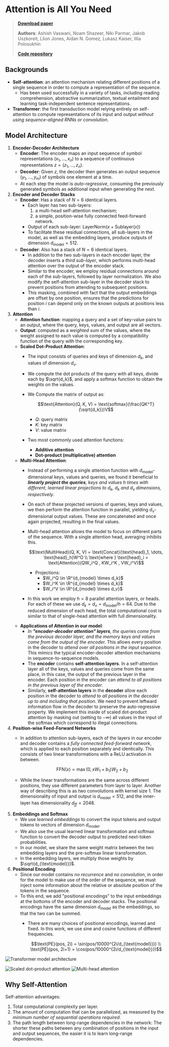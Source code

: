 # Attention is All You Need

> [**Download paper**](../../papers/transformer%20model/Attention%20is%20All%20You%20Need.pdf)
>
> **Authors**: Ashish Vaswani, Noam Shazeer, Niki Parmar, Jakob Uszkoreit, Llion Jones, Aidan N. Gomez, Lukasz Kaiser, Illia Polosukhin
>
> [**Code repository**](https://github.com/tensorflow/tensor2tensor)

## Backgrounds

* **Self-attention**: an attention mechanism relating different positions of a single sequence in order to compute a representation of the sequence.
    * Has been used successfully in a variety of tasks, including reading comprehension, abstractive summarization, textual entailment and learning task-independent sentence representations.
* **Transformer**: the first transduction model relying entirely on self-attention to compute representations of its input and output _without using sequence-aligned RNNs or convolution_.

## Model Architecture

1. **Encoder-Decoder Architecture**
    * **Encoder**: The encoder maps an input sequence of symbol representations $(x_1, \dots, x_n)$ to a sequence of continuous representations $z = (z_1, \dots, z_n)$.
    * **Decoder**: Given $z$, the decoder then generates an output sequence $(y_1, \dots, y_m)$ of symbols one element at a time.
    * At each step the model is _auto-regressive_, consuming the previously generated symbols as additional input when generating the next.
2. **Encoder and Decoder Stacks**
    * **Encoder**: Has a stack of $N = 6$ identical layers.
        * Each layer has two sub-layers:
            1. a multi-head self-attention mechanism;
            2. a simple, position-wise fully connected feed-forward network.
        * Output of each sub-layer: $\text{LayerNorm}(x + \text{Sublayer}(x))$
        * To facilitate these residual connections, all sub-layers in the model, as well as the embedding layers, produce outputs of dimension $d_\text{model} = 512$.
    * **Decoder**: Also has a stack of $N = 6$ identical layers.
        * In addition to the two sub-layers in each encoder layer, the decoder inserts a _third sub-layer_, which performs multi-head attention over the output of the encoder stack.
        * Similar to the encoder, we employ residual connections around each of the sub-layers, followed by layer normalization. We also modify the self-attention sub-layer in the decoder stack to prevent positions from attending to subsequent positions.
        * This masking, combined with fact that the output embeddings are offset by one position, ensures that the predictions for position $i$ can depend only on the known outputs at positions less than $i$.
3. **Attention**
    * **Attention function**: mapping a query and a set of key-value pairs to an output, where the query, keys, values, and output are all vectors.
    * **Output**: computed as a _weighted sum_ of the values, where the weight assigned to each value is computed by a compatibility function of the query with the corresponding key.
    * **Scaled Dot-Product Attention**:
        * The input consists of queries and keys of dimension $d_k$, and values of dimension $d_v$.
        * We compute the dot products of the query with all keys, divide each by $\sqrt{d_k}$, and apply a softmax function to obtain the weights on the values.
        * We Compute the matrix of output as:

            $$\text{Attention}(Q, K, V) = \text{softmax}(\frac{QK^T}{\sqrt{d_k}})V$$

            * $Q$: query matrix
            * $K$: key matrix
            * $V$: value matrix
        * Two most commonly used attention functions:
            * **Additive attention**
            * **Dot-product (multiplicative) attention**
    * **Multi-Head Attention**:
        * Instead of performing a single attention function with $d_{\text{model}}$-dimensional keys, values and queries, we found it beneficial to _**linearly project the queries**, keys and values $h$ times with different, learned linear projections to $d_k$, $d_k$ and $d_v$ dimensions, respectively_.
        * On each of these projected versions of queries, keys and values, we then perform the attention function in parallel, yielding $d_v$-dimensional output values. These are concatenated and once again projected, resulting in the final values.
        * Multi-head attention allows the model to focus on different parts of the sequence. With a single attention head, averaging inhibits this.

            $$\text{MultiHead}(Q, K, V) = \text{Concat}(\text{head}_1, \dots, \text{head}_h)W^O \\ \text{where } \text{head}_i = \text{Attention}(QW_i^Q , KW_i^K , VW_i^V)$$

            * Projections:
                * $W_i^Q \in \R^{d_{model} \times d_k}$
                * $W_i^K \in \R^{d_{model} \times d_k}$
                * $W_i^V \in \R^{d_{model} \times d_v}$
        * In this work we employ $h = 8$ parallel attention layers, or heads. For each of these we use $d_k = d_v = d_{\text{model}}/h = 64$. Due to the reduced dimension of each head, the total computational cost is similar to that of single-head attention with full dimensionality.
    * **Applications of Attention in our model**:
        * _In **"encoder-decoder attention" layers**, the queries come from the previous decoder layer, and the memory keys and values come from the output of the encoder._ This allows every position in the decoder to _attend over all positions in the input sequence_. This mimics the typical encoder-decoder attention mechanisms in sequence-to-sequence models.
        * The **encoder** contains **self-attention layers**. In a self-attention layer all of the keys, values and queries come from the same place, in this case, the output of the previous layer in the encoder. Each position in the encoder can _attend to all positions in the previous layer of the encoder_.
        * Similarly, **self-attention layers** in the **decoder** allow each position in the decoder to _attend to all positions in the decoder up to and including that position_. We need to prevent leftward information flow in the decoder to preserve the auto-regressive property. We implement this inside of scaled dot-product attention by masking out (setting to $-\infty$) all values in the input of the softmax which correspond to illegal connections.
4. **Position-wise Feed-Forward Networks**
    * In addition to attention sub-layers, each of the layers in our encoder and decoder contains a _fully connected feed-forward network_, which is applied to each position separately and identically. This consists of two linear transformations with a ReLU activation in between.

        $$\text{FFN}(x) = \max(0, xW_1 + b_1)W_2 + b_2$$
    * While the linear transformations are the same across different positions, they use different parameters from layer to layer. Another way of describing this is as two convolutions with kernel size 1. The dimensionality of input and output is $d_\text{model} = 512$, and the inner-layer has dimensionality $d_{ff} = 2048$.
5. **Embeddings and Softmax**
    * We use _learned embeddings_ to convert the input tokens and output tokens to vectors of dimension $d_{\text{model}}$.
    * We also use the usual learned linear transformation and softmax function to convert the decoder output to predicted next-token probabilities.
    * In our model, we share the same weight matrix between the two embedding layers and the pre-softmax linear transformation.
    * In the embedding layers, we multiply those weights by $\sqrt{d_{\text{model}}}$.
6. **Positional Encoding**
    * Since our model contains _no recurrence_ and _no convolution_, in order for the model to make use of the order of the sequence, we must inject some information about the relative or absolute position of the tokens in the sequence.
    * To this end, we add "positional encodings" to the input embeddings at the bottoms of the encoder and decoder stacks. The positional encodings have the same dimension $d_{\text{model}}$ as the embeddings, so that the two can be summed.
        * There are many choices of positional encodings, learned and fixed. In this work, we use sine and cosine functions of different frequencies.

            $$\text{PE}(pos, 2i) = \sin(pos/10000^{2i/d_{\text{model}}}) \\ \text{PE}(pos, 2i+1) = \cos(pos/10000^{2i/d_{\text{model}}})$$

![Transformer model architecture](../images/Attention%20is%20All%20You%20Need/transformer%20architecture.png)

![Scaled dot-product attention](../images/Attention%20is%20All%20You%20Need/scaled%20dot-product%20attention.png)
![Multi-head attention](../images/Attention%20is%20All%20You%20Need/multi-head%20attention.png)

## Why Self-Attention

Self-attention advantages:

1. Total computational complexity per layer.
2. The amount of computation that can be parallelized, as measured by the _minimum number of sequential operations required_.
3. The path length between long-range dependencies in the network: The shorter these paths between any combination of positions in the input and output sequences, the easier it is to learn long-range dependencies.